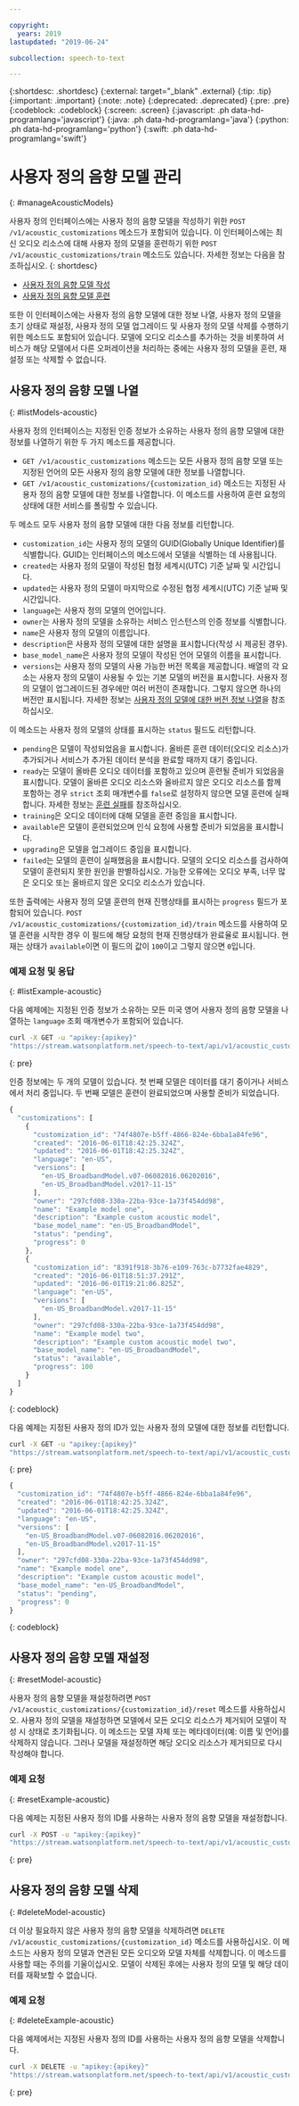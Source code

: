 ```yaml
---

copyright:
  years: 2019
lastupdated: "2019-06-24"

subcollection: speech-to-text

---
```


{:shortdesc: .shortdesc}
{:external: target="_blank" .external}
{:tip: .tip}
{:important: .important}
{:note: .note}
{:deprecated: .deprecated}
{:pre: .pre}
{:codeblock: .codeblock}
{:screen: .screen}
{:javascript: .ph data-hd-programlang='javascript'}
{:java: .ph data-hd-programlang='java'}
{:python: .ph data-hd-programlang='python'}
{:swift: .ph data-hd-programlang='swift'}

# 사용자 정의 음향 모델 관리
{: #manageAcousticModels}

사용자 정의 인터페이스에는 사용자 정의 음향 모델을 작성하기 위한 `POST /v1/acoustic_customizations` 메소드가 포함되어 있습니다. 이 인터페이스에는 최신 오디오 리소스에 대해 사용자 정의 모델을 훈련하기 위한 `POST /v1/acoustic_customizations/train` 메소드도 있습니다. 자세한 정보는 다음을 참조하십시오.
{: shortdesc}

-   [사용자 정의 음향 모델 작성](/docs/services/speech-to-text?topic=speech-to-text-acoustic#createModel-acoustic)
-   [사용자 정의 음향 모델 훈련](/docs/services/speech-to-text?topic=speech-to-text-acoustic#trainModel-acoustic)

또한 이 인터페이스에는 사용자 정의 음향 모델에 대한 정보 나열, 사용자 정의 모델을 초기 상태로 재설정, 사용자 정의 모델 업그레이드 및 사용자 정의 모델 삭제를 수행하기 위한 메소드도 포함되어 있습니다. 모델에 오디오 리소스를 추가하는 것을 비롯하여 서비스가 해당 모델에서 다른 오퍼레이션을 처리하는 중에는 사용자 정의 모델을 훈련, 재설정 또는 삭제할 수 없습니다. 

## 사용자 정의 음향 모델 나열
{: #listModels-acoustic}

사용자 정의 인터페이스는 지정된 인증 정보가 소유하는 사용자 정의 음향 모델에 대한 정보를 나열하기 위한 두 가지 메소드를 제공합니다.

-   `GET /v1/acoustic_customizations` 메소드는 모든 사용자 정의 음향 모델 또는 지정된 언어의 모든 사용자 정의 음향 모델에 대한 정보를 나열합니다.
-   `GET /v1/acoustic_customizations/{customization_id}` 메소드는 지정된 사용자 정의 음향 모델에 대한 정보를 나열합니다. 이 메소드를 사용하여 훈련 요청의 상태에 대한 서비스를 폴링할 수 있습니다.

두 메소드 모두 사용자 정의 음향 모델에 대한 다음 정보를 리턴합니다.

-   `customization_id`는 사용자 정의 모델의 GUID(Globally Unique Identifier)를 식별합니다. GUID는 인터페이스의 메소드에서 모델을 식별하는 데 사용됩니다.
-   `created`는 사용자 정의 모델이 작성된 협정 세계시(UTC) 기준 날짜 및 시간입니다.
-   `updated`는 사용자 정의 모델이 마지막으로 수정된 협정 세계시(UTC) 기준 날짜 및 시간입니다.
-   `language`는 사용자 정의 모델의 언어입니다.
-   `owner`는 사용자 정의 모델을 소유하는 서비스 인스턴스의 인증 정보를 식별합니다.
-   `name`은 사용자 정의 모델의 이름입니다.
-   `description`은 사용자 정의 모델에 대한 설명을 표시합니다(작성 시 제공된 경우).
-   `base_model_name`은 사용자 정의 모델이 작성된 언어 모델의 이름을 표시합니다.
-   `versions`는 사용자 정의 모델의 사용 가능한 버전 목록을 제공합니다. 배열의 각 요소는 사용자 정의 모델이 사용될 수 있는 기본 모델의 버전을 표시합니다. 사용자 정의 모델이 업그레이드된 경우에만 여러 버전이 존재합니다. 그렇지 않으면 하나의 버전만 표시됩니다. 자세한 정보는 [사용자 정의 모델에 대한 버전 정보 나열](/docs/services/speech-to-text?topic=speech-to-text-customUpgrade#upgradeList)을 참조하십시오.

이 메소드는 사용자 정의 모델의 상태를 표시하는 `status` 필드도 리턴합니다.

-   `pending`은 모델이 작성되었음을 표시합니다. 올바른 훈련 데이터(오디오 리소스)가 추가되거나 서비스가 추가된 데이터 분석을 완료할 때까지 대기 중입니다.
-   `ready`는 모델이 올바른 오디오 데이터를 포함하고 있으며 훈련될 준비가 되었음을 표시합니다. 모델이 올바른 오디오 리소스와 올바르지 않은 오디오 리소스를 함께 포함하는 경우 `strict` 조회 매개변수를 `false`로 설정하지 않으면 모델 훈련에 실패합니다. 자세한 정보는 [훈련 실패](/docs/services/speech-to-text?topic=speech-to-text-acoustic#failedTraining-acoustic)를 참조하십시오.
-   `training`은 오디오 데이터에 대해 모델을 훈련 중임을 표시합니다.
-   `available`은 모델이 훈련되었으며 인식 요청에 사용할 준비가 되었음을 표시합니다.
-   `upgrading`은 모델을 업그레이드 중임을 표시합니다.
-   `failed`는 모델의 훈련이 실패했음을 표시합니다. 모델의 오디오 리소스를 검사하여 모델이 훈련되지 못한 원인을 판별하십시오. 가능한 오류에는 오디오 부족, 너무 많은 오디오 또는 올바르지 않은 오디오 리소스가 있습니다.

또한 출력에는 사용자 정의 모델 훈련의 현재 진행상태를 표시하는 `progress` 필드가 포함되어 있습니다. `POST /v1/acoustic_customizations/{customization_id}/train` 메소드를 사용하여 모델 훈련을 시작한 경우 이 필드에 해당 요청의 현재 진행상태가 완료율로 표시됩니다. 현재는 상태가 `available`이면 이 필드의 값이 `100`이고 그렇지 않으면 `0`입니다.

### 예제 요청 및 응답
{: #listExample-acoustic}

다음 예제에는 지정된 인증 정보가 소유하는 모든 미국 영어 사용자 정의 음향 모델을 나열하는 `language` 조회 매개변수가 포함되어 있습니다.

```bash
curl -X GET -u "apikey:{apikey}"
"https://stream.watsonplatform.net/speech-to-text/api/v1/acoustic_customizations?language=en-US"
```
{: pre}

인증 정보에는 두 개의 모델이 있습니다. 첫 번째 모델은 데이터를 대기 중이거나 서비스에서 처리 중입니다. 두 번째 모델은 훈련이 완료되었으며 사용할 준비가 되었습니다.

```javascript
{
  "customizations": [
    {
      "customization_id": "74f4807e-b5ff-4866-824e-6bba1a84fe96",
      "created": "2016-06-01T18:42:25.324Z",
      "updated": "2016-06-01T18:42:25.324Z",
      "language": "en-US",
      "versions": [
        "en-US_BroadbandModel.v07-06082016.06202016",
        "en-US_BroadbandModel.v2017-11-15"
      ],
      "owner": "297cfd08-330a-22ba-93ce-1a73f454dd98",
      "name": "Example model one",
      "description": "Example custom acoustic model",
      "base_model_name": "en-US_BroadbandModel",
      "status": "pending",
      "progress": 0
    },
    {
      "customization_id": "8391f918-3b76-e109-763c-b7732fae4829",
      "created": "2016-06-01T18:51:37.291Z",
      "updated": "2016-06-01T19:21:06.825Z",
      "language": "en-US",
      "versions": [
        "en-US_BroadbandModel.v2017-11-15"
      ],
      "owner": "297cfd08-330a-22ba-93ce-1a73f454dd98",
      "name": "Example model two",
      "description": "Example custom acoustic model two",
      "base_model_name": "en-US_BroadbandModel",
      "status": "available",
      "progress": 100
    }
  ]
}
```
{: codeblock}

다음 예제는 지정된 사용자 정의 ID가 있는 사용자 정의 모델에 대한 정보를 리턴합니다.

```bash
curl -X GET -u "apikey:{apikey}"
"https://stream.watsonplatform.net/speech-to-text/api/v1/acoustic_customizations/{customization_id}"
```
{: pre}

```javascript
{
  "customization_id": "74f4807e-b5ff-4866-824e-6bba1a84fe96",
  "created": "2016-06-01T18:42:25.324Z",
  "updated": "2016-06-01T18:42:25.324Z",
  "language": "en-US",
  "versions": [
    "en-US_BroadbandModel.v07-06082016.06202016",
    "en-US_BroadbandModel.v2017-11-15"
  ],
  "owner": "297cfd08-330a-22ba-93ce-1a73f454dd98",
  "name": "Example model one",
  "description": "Example custom acoustic model",
  "base_model_name": "en-US_BroadbandModel",
  "status": "pending",
  "progress": 0
}
```
{: codeblock}

## 사용자 정의 음향 모델 재설정
{: #resetModel-acoustic}

사용자 정의 음향 모델을 재설정하려면 `POST /v1/acoustic_customizations/{customization_id}/reset` 메소드를 사용하십시오. 사용자 정의 모델을 재설정하면 모델에서 모든 오디오 리소스가 제거되어 모델이 작성 시 상태로 초기화됩니다. 이 메소드는 모델 자체 또는 메타데이터(예: 이름 및 언어)를 삭제하지 않습니다. 그러나 모델을 재설정하면 해당 오디오 리소스가 제거되므로 다시 작성해야 합니다.

### 예제 요청
{: #resetExample-acoustic}

다음 예제는 지정된 사용자 정의 ID를 사용하는 사용자 정의 음향 모델을 재설정합니다.

```bash
curl -X POST -u "apikey:{apikey}"
"https://stream.watsonplatform.net/speech-to-text/api/v1/acoustic_customizations/{customization_id}/reset"
```
{: pre}

## 사용자 정의 음향 모델 삭제
{: #deleteModel-acoustic}

더 이상 필요하지 않은 사용자 정의 음향 모델을 삭제하려면 `DELETE /v1/acoustic_customizations/{customization_id}` 메소드를 사용하십시오. 이 메소드는 사용자 정의 모델과 연관된 모든 오디오와 모델 자체를 삭제합니다. 이 메소드를 사용할 때는 주의를 기울이십시오. 모델이 삭제된 후에는 사용자 정의 모델 및 해당 데이터를 재확보할 수 없습니다.

### 예제 요청
{: #deleteExample-acoustic}

다음 예제에서는 지정된 사용자 정의 ID를 사용하는 사용자 정의 음향 모델을 삭제합니다.

```bash
curl -X DELETE -u "apikey:{apikey}"
"https://stream.watsonplatform.net/speech-to-text/api/v1/acoustic_customizations/{customization_id}"
```
{: pre}
